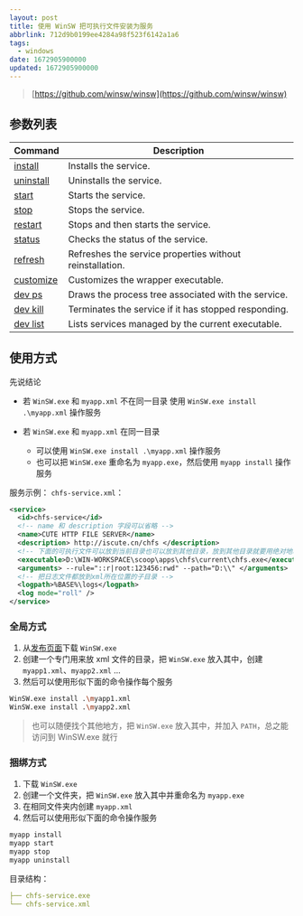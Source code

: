 ```yaml
---
layout: post
title: 使用 WinSW 把可执行文件安装为服务
abbrlink: 712d9b0199ee4284a98f523f6142a1a6
tags:
  - windows
date: 1672905900000
updated: 1672905900000
---
```

> [https://github.com/winsw/winsw](https://github.com/winsw/winsw)

## 参数列表

| Command                                                                                    | Description                                              |
| ------------------------------------------------------------------------------------------ | -------------------------------------------------------- |
| [install](https://github.com/winsw/winsw/tree/v3/docs/cli-commands.md#install-command)     | Installs the service.                                    |
| [uninstall](https://github.com/winsw/winsw/tree/v3/docs/cli-commands.md#uninstall-command) | Uninstalls the service.                                  |
| [start](https://github.com/winsw/winsw/tree/v3/docs/cli-commands.md#start-command)         | Starts the service.                                      |
| [stop](https://github.com/winsw/winsw/tree/v3/docs/cli-commands.md#stop-command)           | Stops the service.                                       |
| [restart](https://github.com/winsw/winsw/tree/v3/docs/cli-commands.md#restart-command)     | Stops and then starts the service.                       |
| [status](https://github.com/winsw/winsw/tree/v3/docs/cli-commands.md#status-command)       | Checks the status of the service.                        |
| [refresh](https://github.com/winsw/winsw/tree/v3/docs/cli-commands.md#refresh-command)     | Refreshes the service properties without reinstallation. |
| [customize](https://github.com/winsw/winsw/tree/v3/docs/cli-commands.md#customize-command) | Customizes the wrapper executable.                       |
| [dev ps](https://github.com/winsw/winsw/tree/v3/docs/cli-commands.md#dev-ps-command)       | Draws the process tree associated with the service.      |
| [dev kill](https://github.com/winsw/winsw/tree/v3/docs/cli-commands.md#dev-kill-command)   | Terminates the service if it has stopped responding.     |
| [dev list](https://github.com/winsw/winsw/tree/v3/docs/cli-commands.md#dev-list-command)   | Lists services managed by the current executable.        |

## 使用方式

先说结论

* 若 `WinSW.exe` 和 `myapp.xml` 不在同一目录
  使用 `WinSW.exe install .\myapp.xml` 操作服务
* 若 `WinSW.exe` 和 `myapp.xml` 在同一目录

  * 可以使用 `WinSW.exe install .\myapp.xml` 操作服务
  * 也可以把 `WinSW.exe` 重命名为 `myapp.exe`，然后使用 `myapp install` 操作服务

服务示例：
`chfs-service.xml`：

```xml
<service>
  <id>chfs-service</id>
  <!-- name 和 description 字段可以省略 -->
  <name>CUTE HTTP FILE SERVER</name>
  <description> http://iscute.cn/chfs </description>
  <!-- 下面的可执行文件可以放到当前目录也可以放到其他目录，放到其他目录就要用绝对地址 -->
  <executable>D:\WIN-WORKSPACE\scoop\apps\chfs\current\chfs.exe</executable>
  <arguments> --rule="::r|root:123456:rwd" --path="D:\\" </arguments>
  <!-- 把日志文件都放到xml所在位置的子目录 -->
  <logpath>%BASE%\logs</logpath>
  <log mode="roll" />
</service>
```

### 全局方式

1. 从[发布页面](https://github.com/winsw/winsw/releases)下载 `WinSW.exe`
2. 创建一个专门用来放 xml 文件的目录，把 `WinSW.exe` 放入其中，创建 `myapp1.xml`、`myapp2.xml` ...
3. 然后可以使用形似下面的命令操作每个服务

```bash
WinSW.exe install .\myapp1.xml
WinSW.exe install .\myapp2.xml
```

> 也可以随便找个其他地方，把 `WinSW.exe` 放入其中，并加入 `PATH`，总之能访问到 WinSW\.exe 就行

### 捆绑方式

1. 下载 `WinSW.exe`
2. 创建一个文件夹，把 `WinSW.exe` 放入其中并重命名为 `myapp.exe`
3. 在相同文件夹内创建 `myapp.xml`
4. 然后可以使用形似下面的命令操作服务

```bash
myapp install
myapp start
myapp stop
myapp uninstall
```

目录结构：

```yml
├── chfs-service.exe
└── chfs-service.xml
```
